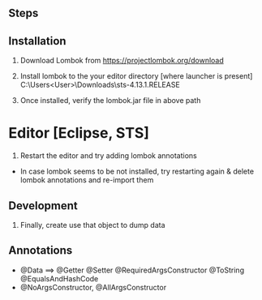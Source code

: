 ## Steps

## Installation
1. Download Lombok from 
https://projectlombok.org/download

2. Install lombok to the your editor directory [where launcher is present]
C:\Users\<User>\Downloads\sts-4.13.1.RELEASE

3. Once installed, verify the lombok.jar file in above path

# Editor [Eclipse, STS]
1. Restart the editor and try adding lombok annotations
- In case lombok seems to be not installed, try restarting again 
& delete lombok annotations and re-import them


## Development
1. Finally, create use that object to dump data


## Annotations
- @Data ==> @Getter @Setter @RequiredArgsConstructor @ToString @EqualsAndHashCode
- @NoArgsConstructor, @AllArgsConstructor